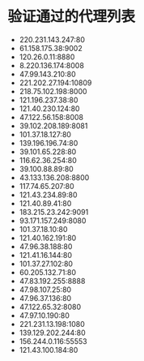 # 验证通过的代理列表

 - 220.231.143.247:80
 - 61.158.175.38:9002
 - 120.26.0.11:8880
 - 8.220.136.174:8008
 - 47.99.143.210:80
 - 221.202.27.194:10809
 - 218.75.102.198:8000
 - 121.196.237.38:80
 - 121.40.230.124:80
 - 47.122.56.158:8008
 - 39.102.208.189:8081
 - 101.37.18.127:80
 - 139.196.196.74:80
 - 39.101.65.228:80
 - 116.62.36.254:80
 - 39.100.88.89:80
 - 43.133.136.208:8800
 - 117.74.65.207:80
 - 121.43.234.89:80
 - 121.40.89.41:80
 - 183.215.23.242:9091
 - 93.171.157.249:8080
 - 101.37.18.10:80
 - 121.40.162.191:80
 - 47.96.38.188:80
 - 121.41.16.144:80
 - 101.37.27.102:80
 - 60.205.132.71:80
 - 47.83.192.255:8888
 - 47.98.107.25:80
 - 47.96.37.136:80
 - 47.122.65.32:8080
 - 47.97.10.190:80
 - 221.231.13.198:1080
 - 139.129.202.244:80
 - 156.244.0.116:55553
 - 121.43.100.184:80
